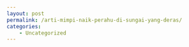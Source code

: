 ```yaml
---
layout: post
permalink: /arti-mimpi-naik-perahu-di-sungai-yang-deras/
categories:
    - Uncategorized
---
```


